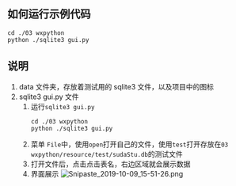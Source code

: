 ## 如何运行示例代码
```
cd ./03 wxpython
python ./sqlite3 gui.py
```

## 说明
1. data 文件夹，存放着测试用的 sqlite3 文件，以及项目中的图标
2. sqlite3 gui.py 文件
    1. 运行`sqlite3 gui.py`
        ```
        cd ./03 wxpython
        python ./sqlite3 gui.py
        ```
    2. 菜单 `File`中，使用`open`打开自己的文件，使用`test`打开存放在`03 wxpython/resource/test/sudaStu.db`的测试文件
    3. 打开文件后，点击点击表名，右边区域就会展示数据
    2. 界面展示
   ![Snipaste_2019-10-09_15-51-26.png](http://ww1.sinaimg.cn/large/005Douq4gy1g7s04c0b9dj30ub0mq75j.jpg)